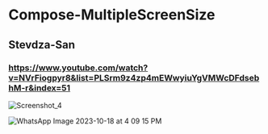 # Compose-MultipleScreenSize

## Stevdza-San
### https://www.youtube.com/watch?v=NVrFiogpyr8&list=PLSrm9z4zp4mEWwyiuYgVMWcDFdsebhM-r&index=51

![Screenshot_4](https://github.com/forkanju/Compose-MultipleScreenSize/assets/46061345/4d035519-76ec-4964-9b14-61ea103897d6)

![WhatsApp Image 2023-10-18 at 4 09 15 PM](https://github.com/forkanju/Compose-MultipleScreenSize/assets/46061345/07917bf7-421b-4acb-a505-77522b05144f)

